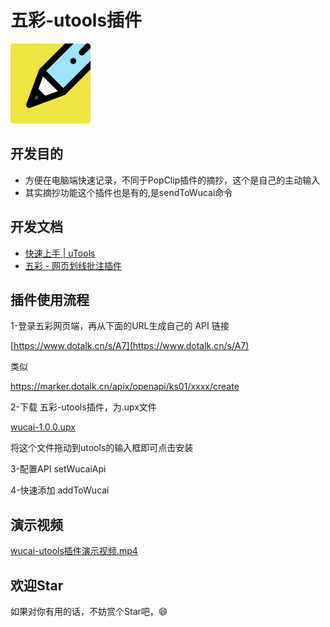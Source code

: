 # 五彩-utools插件

![](icons/logo.png)

## 开发目的
- 方便在电脑端快速记录，不同于PopClip插件的摘抄，这个是自己的主动输入
- 其实摘抄功能这个插件也是有的,是sendToWucai命令

## 开发文档
- [快速上手 | uTools](https://u.tools/docs/developer/welcome.html#plugin-json )
- [五彩 - 网页划线批注插件](https://www.yuque.com/makediff/wucai )

## 插件使用流程
1-登录五彩网页端，再从下面的URL生成自己的 API 链接

[https://www.dotalk.cn/s/A7](https://www.dotalk.cn/s/A7)

类似

https://marker.dotalk.cn/apix/openapi/ks01/xxxx/create

2-下载 五彩-utools插件，为.upx文件

[wucai-1.0.0.upx](assets/wucai-1.0.0.upx)

将这个文件拖动到utools的输入框即可点击安装

3-配置API setWucaiApi

4-快速添加 addToWucai

## 演示视频
[wucai-utools插件演示视频.mp4](assets/wucai-utools插件演示视频.mp4)

## 欢迎Star

如果对你有用的话，不妨赏个Star吧，😄
